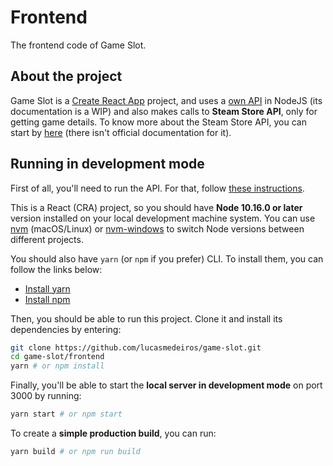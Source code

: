 # Frontend

The frontend code of Game Slot.

## About the project

Game Slot is a [Create React App](https://create-react-app.dev/) project, and uses a [own API](https://github.com/lucasmedeiros/game-slot-api) in NodeJS (its documentation is a WIP) and also makes calls to **Steam Store API**, only for getting game details. To know more about the Steam Store API, you can start by [here](https://stackoverflow.com/q/41318655/11125096) (there isn't official documentation for it).

## Running in development mode

First of all, you'll need to run the API. For that, follow [these instructions](../backend/README.md).

This is a React (CRA) project, so you should have **Node 10.16.0 or later** version installed on your local development machine system. You can use [nvm](https://github.com/nvm-sh/nvm#installation) (macOS/Linux) or [nvm-windows](https://github.com/coreybutler/nvm-windows#node-version-manager-nvm-for-windows) to switch Node versions between different projects.

You should also have `yarn` (or `npm` if you prefer) CLI. To install them, you can follow the links below:

- [Install yarn](https://classic.yarnpkg.com/en/docs/install)
- [Install npm](https://www.npmjs.com/get-npm)

Then, you should be able to run this project. Clone it and install its dependencies by entering:

```zsh
git clone https://github.com/lucasmedeiros/game-slot.git
cd game-slot/frontend
yarn # or npm install
```

Finally, you'll be able to start the **local server in development mode** on port 3000 by running:

```zsh
yarn start # or npm start
```

To create a **simple production build**, you can run:

```zsh
yarn build # or npm run build
```
